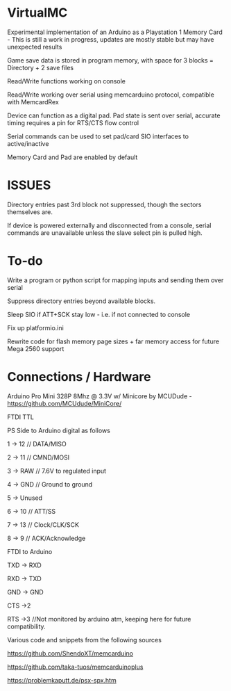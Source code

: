 # VirtualMC
  Experimental implementation of an Arduino as a Playstation 1 Memory Card - This is still a work in progress, updates are mostly stable but may have unexpected results
  
  Game save data is stored in program memory, with space for 3 blocks = Directory + 2 save files
  
  Read/Write functions working on console

  Read/Write working over serial using memcarduino protocol, compatible with MemcardRex

  Device can function as a digital pad. Pad state is sent over serial, accurate timing requires a pin for RTS/CTS flow control

  Serial commands can be used to set pad/card SIO interfaces to active/inactive
  
  Memory Card and Pad are enabled by default

  
# ISSUES
  Directory entries past 3rd block not suppressed, though the sectors themselves are.

  If device is powered externally and disconnected from a console, serial commands are unavailable unless the slave select pin is pulled high.

# To-do
  Write a program or python script for mapping inputs and sending them over serial
  
  Suppress directory entries beyond available blocks.
 
  Sleep SIO if ATT+SCK stay low - i.e. if not connected to console
 
  Fix up platformio.ini

  Rewrite code for flash memory page sizes + far memory access for future Mega 2560 support

# Connections / Hardware
  Arduino Pro Mini 328P 8Mhz @ 3.3V w/ Minicore by MCUDude - https://github.com/MCUdude/MiniCore/

  FTDI TTL


  PS Side to Arduino digital as follows

  1 -> 12   // DATA/MISO

  2 -> 11   // CMND/MOSI

  3 -> RAW  // 7.6V to regulated input

  4 -> GND  // Ground to ground

  5 -> Unused

  6 -> 10   // ATT/SS

  7 -> 13   // Clock/CLK/SCK

  8 -> 9    // ACK/Acknowledge
  
  FTDI to Arduino

  TXD -> RXD

  RXD -> TXD

  GND -> GND

  CTS ->2

  RTS ->3 //Not monitored by arduino atm, keeping here for future compatibility.

Various code and snippets from the following sources

https://github.com/ShendoXT/memcarduino

https://github.com/taka-tuos/memcarduinoplus

https://problemkaputt.de/psx-spx.htm


